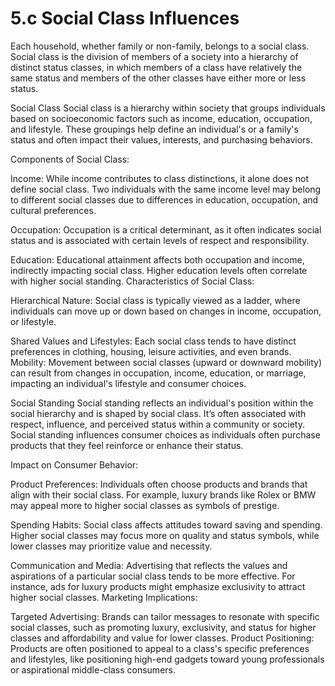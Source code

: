 # 5.c Social Class Influences

Each household, whether family or non-family, belongs to a social class. Social class is the division of members 
of a society into a hierarchy of distinct status classes, in which members of a class have relatively the same status and members of the other classes have either more or less status. 

Social Class
Social class is a hierarchy within society that groups individuals based on socioeconomic factors such as income, education, occupation, and lifestyle. These groupings help define an individual's or a family's status and often impact their values, interests, and purchasing behaviors.

Components of Social Class:

Income: While income contributes to class distinctions, it alone does not define social class. Two individuals with the same income level may belong to different social classes due to differences in education, occupation, and cultural preferences.

Occupation: Occupation is a critical determinant, as it often indicates social status and is associated with certain levels of respect and responsibility.

Education: Educational attainment affects both occupation and income, indirectly impacting social class. Higher education levels often correlate with higher social standing.
Characteristics of Social Class:

Hierarchical Nature: Social class is typically viewed as a ladder, where individuals can move up or down based on changes in income, occupation, or lifestyle.

Shared Values and Lifestyles: Each social class tends to have distinct preferences in clothing, housing, leisure activities, and even brands.
Mobility: Movement between social classes (upward or downward mobility) can result from changes in occupation, income, education, or marriage, impacting an individual's lifestyle and consumer choices.

Social Standing
Social standing reflects an individual's position within the social hierarchy and is shaped by social class. It’s often associated with respect, influence, and perceived status within a community or society. Social standing influences consumer choices as individuals often purchase products that they feel reinforce or enhance their status.

Impact on Consumer Behavior:

Product Preferences: Individuals often choose products and brands that align with their social class. For example, luxury brands like Rolex or BMW may appeal more to higher social classes as symbols of prestige.

Spending Habits: Social class affects attitudes toward saving and spending. Higher social classes may focus more on quality and status symbols, while lower classes may prioritize value and necessity.

Communication and Media: Advertising that reflects the values and aspirations of a particular social class tends to be more effective. For instance, ads for luxury products might emphasize exclusivity to attract higher social classes.
Marketing Implications:

Targeted Advertising: Brands can tailor messages to resonate with specific social classes, such as promoting luxury, exclusivity, and status for higher classes and affordability and value for lower classes.
Product Positioning: Products are often positioned to appeal to a class's specific preferences and lifestyles, like positioning high-end gadgets toward young professionals or aspirational middle-class consumers.
